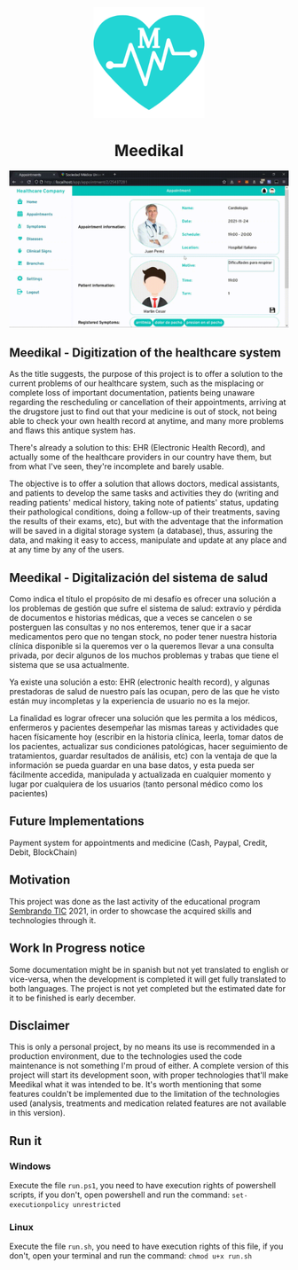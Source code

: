 <p align="center">
  <img width="200" height="200" src="https://raw.githubusercontent.com/system32uwu/Meedikal/third-release/documentation/M.png">
</p>

<h1 align="center">Meedikal</h1>

[![Meedikal Demo](https://raw.githubusercontent.com/system32uwu/Meedikal/third-release/documentation/output.gif)](https://www.youtube.com/watch?v=1RQTNWUm-f8)

## Meedikal - Digitization of the healthcare system

As the title suggests, the purpose of this project is to offer a solution to the current  problems of our healthcare system, such as the misplacing or complete loss of important documentation, patients being unaware regarding the rescheduling or cancellation of their appointments, arriving at the drugstore just to find out that your medicine is out of stock, not being able to check your own health record at anytime, and many more problems and flaws this antique system has.

There's already a solution to this: EHR (Electronic Health Record), and actually some of the healthcare providers in our country have them, but from what I've seen, they're incomplete and barely usable.

The objective is to offer a solution that allows doctors, medical assistants, and patients to develop the same tasks and activities they do (writing and reading patients' medical history, taking note of patients' status, updating their pathological conditions, doing a follow-up of their treatments, saving the results of their exams, etc), but with the adventage that the information will be saved in a digital storage system (a database), thus, assuring the data, and making it easy to access, manipulate and update at any place and at any time by any of the users.

## Meedikal - Digitalización del sistema de salud

Como indica el título el propósito de mi desafío es ofrecer una solución a los problemas de gestión que sufre el sistema de salud: extravío y pérdida de documentos e historias médicas, que a veces se cancelen o se posterguen las consultas y no nos enteremos, tener que ir a sacar medicamentos pero que no tengan stock, no poder tener nuestra historia clínica disponible si la queremos ver o la queremos llevar a una consulta privada, por decir algunos de los muchos problemas y trabas que tiene el sistema que se usa actualmente.

Ya existe una solución a esto: EHR (electronic health record), y algunas prestadoras de salud de nuestro país las ocupan, pero de las que he visto están muy incompletas y la experiencia de usuario no es la mejor.  

La finalidad es lograr ofrecer una solución que les permita a los médicos, enfermeros y pacientes desempeñar las mismas tareas y actividades que hacen físicamente hoy (escribir en la historia clínica, leerla, tomar datos de los pacientes, actualizar sus condiciones patológicas, hacer seguimiento de tratamientos, guardar resultados de análisis, etc) con la ventaja de que la información se pueda guardar en una base datos, y esta pueda ser fácilmente accedida, manipulada y actualizada en cualquier momento y lugar por cualquiera de los usuarios (tanto personal médico como los pacientes)

## Future Implementations

Payment system for appointments and medicine (Cash, Paypal, Credit, Debit, BlockChain)

## Motivation

This project was done as the last activity of the educational program [Sembrando TIC](https://sembrandotic.com/) 2021, in order to showcase the acquired skills and technologies through it.

## Work In Progress notice

Some documentation might be in spanish but not yet translated to english or vice-versa, when the development is completed it will get fully translated to both languages. The project is not yet completed but the estimated date for it to be finished is early december.

## Disclaimer

This is only a personal project, by no means its use is recommended in a production environment, due to the technologies used the code maintenance is not something I'm proud of either. A complete version of this project will start its development soon, with proper technologies that'll make Meedikal what it was intended to be. It's worth mentioning that some features couldn't be implemented due to the limitation of the technologies used (analysis, treatments and medication related features are not available in this version).

## Run it

### Windows

Execute the file `run.ps1`, you need to have execution rights of powershell scripts, if you don't, open powershell and run the command: `set-executionpolicy unrestricted`

### Linux

Execute the file `run.sh`, you need to have execution rights of this file, if you don't, open your terminal and run the command: `chmod u+x run.sh`
